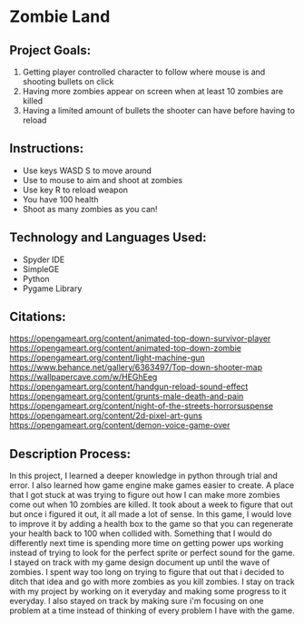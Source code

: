 # Zombie Land

## Project Goals:

1. Getting player controlled character to follow where mouse is and shooting bullets on click
2. Having more zombies appear on screen when at least 10 zombies are killed
3. Having a limited amount of bullets the shooter can have before having to reload

## Instructions:

- Use keys WASD S to move around
- Use to mouse to aim and shoot at zombies
- Use key R to reload weapon
- You have 100 health
- Shoot as many zombies as you can!

## Technology and Languages Used:

- Spyder IDE
- SimpleGE
- Python
- Pygame Library

## Citations:
https://opengameart.org/content/animated-top-down-survivor-player
https://opengameart.org/content/animated-top-down-zombie
https://opengameart.org/content/light-machine-gun
https://www.behance.net/gallery/6363497/Top-down-shooter-map
https://wallpapercave.com/w/HEGhEeg
https://opengameart.org/content/handgun-reload-sound-effect
https://opengameart.org/content/grunts-male-death-and-pain
https://opengameart.org/content/night-of-the-streets-horrorsuspense
https://opengameart.org/content/2d-pixel-art-guns
https://opengameart.org/content/demon-voice-game-over

## Description Process:

In this project, I learned a deeper knowledge in python through trial and error. I also learned how game engine make games easier to create. A place that I got stuck at was trying to figure out how I can make more zombies come out when 10 zombies are killed. It took about a week to figure that out but once i figured it out, it all made a lot of sense. In this game, I would love to improve it by adding a health box to the game so that you can regenerate your health back to 100 when collided with. Something that I would do differently next time is spending more time on getting power ups working instead of trying to look for the perfect sprite or perfect sound for the game. I stayed on track with my game design document up until the wave of zombies. I spent way too long on trying to figure that out that i decided to ditch that idea and go with more zombies as you kill zombies. I stay on track with my project by working on it everyday and making some progress to it everyday. I also stayed on track by making sure i'm focusing on one problem at a time instead of thinking of every problem I have with the game. 







